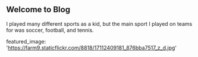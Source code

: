 ## Welcome to Blog

I played many different sports as a kid, but the main sport I played on teams for was soccer, football, and tennis.



featured_image: 'https://farm9.staticflickr.com/8818/17112409181_876bba7517_z_d.jpg'
